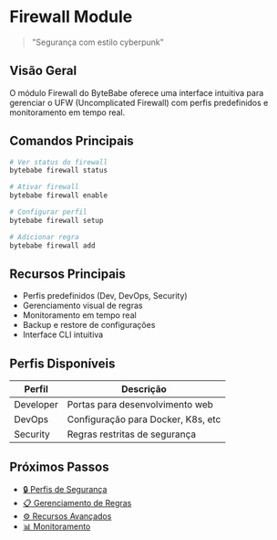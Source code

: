 # Firewall Module

> "Segurança com estilo cyberpunk"

## Visão Geral

O módulo Firewall do ByteBabe oferece uma interface intuitiva para gerenciar o UFW (Uncomplicated Firewall) com perfis predefinidos e monitoramento em tempo real.

## Comandos Principais

```bash
# Ver status do firewall
bytebabe firewall status

# Ativar firewall
bytebabe firewall enable

# Configurar perfil
bytebabe firewall setup

# Adicionar regra
bytebabe firewall add
```

## Recursos Principais

- Perfis predefinidos (Dev, DevOps, Security)
- Gerenciamento visual de regras
- Monitoramento em tempo real
- Backup e restore de configurações
- Interface CLI intuitiva

## Perfis Disponíveis

| Perfil | Descrição |
|--------|-----------|
| Developer | Portas para desenvolvimento web |
| DevOps | Configuração para Docker, K8s, etc |
| Security | Regras restritas de segurança |

## Próximos Passos

- [🔒 Perfis de Segurança](security-profiles.md)
- [📋 Gerenciamento de Regras](rule-management.md)
- [⚙️ Recursos Avançados](advanced-features.md)
- [📊 Monitoramento](firewall-monitoring.md)